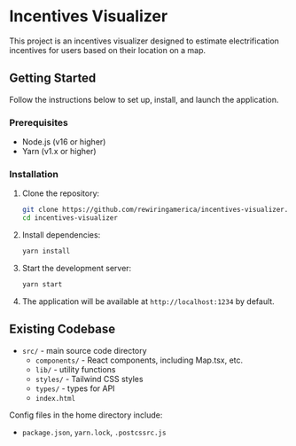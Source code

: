 # Incentives Visualizer

This project is an incentives visualizer designed to estimate electrification incentives for users based on their location on a map. 

## Getting Started

Follow the instructions below to set up, install, and launch the application.

### Prerequisites
- Node.js (v16 or higher)
- Yarn (v1.x or higher)

### Installation

1. Clone the repository:
   ```bash
   git clone https://github.com/rewiringamerica/incentives-visualizer.git
   cd incentives-visualizer
    ```

2. Install dependencies:
    ```bash
    yarn install
    ```

3. Start the development server:
    ```bash
    yarn start
    ```

4. The application will be available at `http://localhost:1234` by default.

## Existing Codebase 

- `src/` - main source code directory
  - `components/` - React components, including Map.tsx, etc.
  - `lib/` - utility functions
  - `styles/` - Tailwind CSS styles
  - `types/` - types for API
  - `index.html`

Config files in the home directory include:
- `package.json`, `yarn.lock`, `.postcssrc.js`
